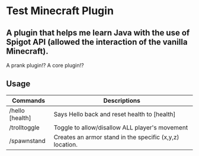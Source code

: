 # Test Minecraft Plugin

A plugin that helps me learn Java with the use of Spigot API (allowed the interaction of the vanilla Minecraft).
---
A prank plugin!? A core plugin!?

## Usage

| Commands | Descriptions |
| --------- | ----------- |
/hello [health] | Says Hello back and reset health to [health]
/trolltoggle | Toggle to allow/disallow ALL player's movement
/spawnstand | Creates an armor stand in the specific (x,y,z) location.
